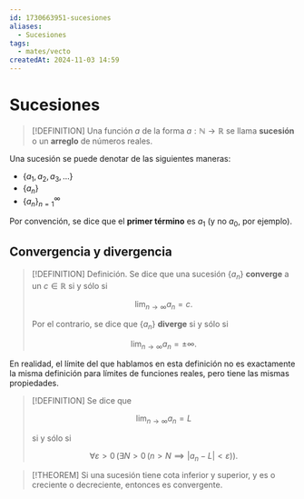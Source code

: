 ```yaml
---
id: 1730663951-sucesiones
aliases:
  - Sucesiones
tags:
  - mates/vecto
createdAt: 2024-11-03 14:59
---
```


# Sucesiones

> [!DEFINITION]
> Una función $a$ de la forma $a: \mathbb{N} \to \mathbb{R}$ se llama **sucesión** o un **arreglo** de números reales.

Una sucesión se puede denotar de las siguientes maneras:

- $\left\{ a_1, a_2, a_3, \ldots \right\}$
- $\left\{ a_n \right\}$
- $\left\{ a_n \right\}^{\infty}_{n=1}$

Por convención, se dice que el **primer término** es $a_1$ (y no $a_0$, por ejemplo).

## Convergencia y divergencia

> [!DEFINITION] Definición.
> Se dice que una sucesión $\left\{ a_n \right\}$ **converge** a un $c \in \mathbb{R}$ si y sólo si
> 
> $$
> \lim_{n \to \infty} a_n = c
> .$$
> 
> Por el contrario, se dice que $\left\{ a_n \right\}$ **diverge** si y sólo si
> 
> $$
> \lim_{n \to \infty} a_n = \pm\infty
> .$$

En realidad, el límite del que hablamos en esta definición no es exactamente la misma definición para límites de funciones reales, pero tiene las mismas propiedades.

> [!DEFINITION]
> Se dice que 
> 
> $$
> \lim_{n \to \infty} a_n = L
> $$
> 
> si y sólo si
> 
> $$
> \forall \varepsilon > 0 \, (\exists N > 0 \, (n > N \implies |a_n - L| < \varepsilon))
> .$$

> [!THEOREM]
> Si una sucesión tiene cota inferior y superior, y es o creciente o decreciente, entonces es convergente.

